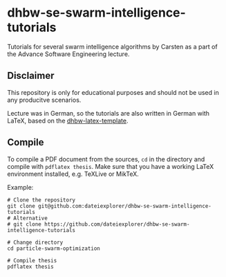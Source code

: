 # dhbw-se-swarm-intelligence-tutorials

Tutorials for several swarm intelligence algorithms by Carsten as a part of the
Advance Software Engineering lecture.

## Disclaimer

This repository is only for educational purposes and should not be used in any
producitve scenarios.

Lecture was in German, so the tutorials are also written in German with LaTeX,
based on the [dhbw-latex-template][link].

## Compile

To compile a PDF document from the sources, `cd` in the directory and compile
with `pdflatex thesis`. Make sure that you have a working LaTeX environment
installed, e.g. TeXLive or MikTeX.

Example:
```
# Clone the repository
git clone git@github.com:dateiexplorer/dhbw-se-swarm-intelligence-tutorials
# Alternative
# git clone https://github.com/dateiexplorer/dhbw-se-swarm-intelligence-tutorials

# Change directory
cd particle-swarm-optimization

# Compile thesis
pdflatex thesis
```

[link]: https://github.com/dateiexplorer/dhbw-latex-template
